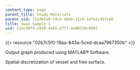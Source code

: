 ```yaml
---
content_type: page
parent_title: Study Materials
parent_uid: 73adbfa0-7dc5-9bb0-11c0-1d7e2c45fceb
title: Swan Sample 1
uid: 12ecd9f9-2439-4a65-d777-ee88320c6065
---
```


{{< resource "02b7c5f0-19aa-843a-5ced-dcaa7967350b" >}}

Output graph produced using MATLAB® Software.

Spatial discretization of vessel and free surface.